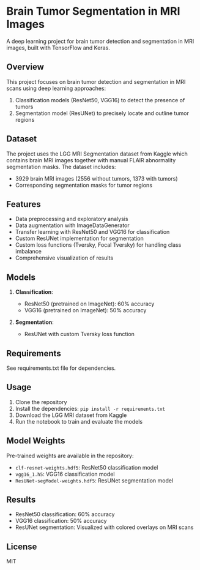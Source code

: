 # Brain Tumor Segmentation in MRI Images

A deep learning project for brain tumor detection and segmentation in MRI images, built with TensorFlow and Keras.

## Overview
This project focuses on brain tumor detection and segmentation in MRI scans using deep learning approaches:
1. Classification models (ResNet50, VGG16) to detect the presence of tumors
2. Segmentation model (ResUNet) to precisely locate and outline tumor regions

## Dataset
The project uses the LGG MRI Segmentation dataset from Kaggle which contains brain MRI images together with manual FLAIR abnormality segmentation masks. The dataset includes:
- 3929 brain MRI images (2556 without tumors, 1373 with tumors)
- Corresponding segmentation masks for tumor regions

## Features
- Data preprocessing and exploratory analysis
- Data augmentation with ImageDataGenerator
- Transfer learning with ResNet50 and VGG16 for classification
- Custom ResUNet implementation for segmentation
- Custom loss functions (Tversky, Focal Tversky) for handling class imbalance
- Comprehensive visualization of results

## Models
1. **Classification**:
   - ResNet50 (pretrained on ImageNet): 60% accuracy
   - VGG16 (pretrained on ImageNet): 50% accuracy

2. **Segmentation**:
   - ResUNet with custom Tversky loss function

## Requirements
See requirements.txt file for dependencies.

## Usage
1. Clone the repository
2. Install the dependencies: `pip install -r requirements.txt`
3. Download the LGG MRI dataset from Kaggle
4. Run the notebook to train and evaluate the models

## Model Weights
Pre-trained weights are available in the repository:
- `clf-resnet-weights.hdf5`: ResNet50 classification model
- `vgg16_1.h5`: VGG16 classification model
- `ResUNet-segModel-weights.hdf5`: ResUNet segmentation model

## Results
- ResNet50 classification: 60% accuracy
- VGG16 classification: 50% accuracy
- ResUNet segmentation: Visualized with colored overlays on MRI scans

## License
MIT
